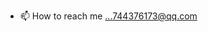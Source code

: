 
- 📫 How to reach me ...744376173@qq.com

<!---
bbbokk/bbbokk is a ✨ special ✨ repository because its `README.md` (this file) appears on your GitHub profile.
You can click the Preview link to take a look at your changes.
--->


